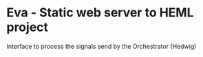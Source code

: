 # Eva - Static web server to HEML project

Interface to process the signals send by the Orchestrator (Hedwig)